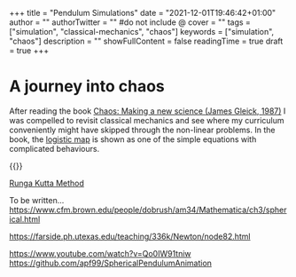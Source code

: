 +++
title = "Pendulum Simulations"
date = "2021-12-01T19:46:42+01:00"
author = ""
authorTwitter = "" #do not include @
cover = ""
tags = ["simulation", "classical-mechanics", "chaos"]
keywords = ["simulation", "chaos"]
description = ""
showFullContent = false
readingTime = true
draft = true
+++

# A journey into chaos
After reading the book [Chaos: Making a new science (James Gleick, 1987)](https://en.wikipedia.org/wiki/Chaos:_Making_a_New_Science) I was compelled to revisit classical mechanics and see where my curriculum conveniently might have skipped through the non-linear problems. In the book, the [logistic map](https://en.wikipedia.org/wiki/Logistic_map) is shown as one of the simple equations with complicated behaviours. 

{{<equation src="x_{n+1} = rx_n(1-x_n}" position="center">}}



[Runga Kutta Method](https://lpsa.swarthmore.edu/NumInt/NumIntFirst.html)

 

To be written... 
https://www.cfm.brown.edu/people/dobrush/am34/Mathematica/ch3/spherical.html

https://farside.ph.utexas.edu/teaching/336k/Newton/node82.html

https://www.youtube.com/watch?v=Qo0IW91tniw
https://github.com/apf99/SphericalPendulumAnimation